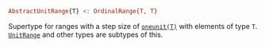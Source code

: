 ```julia
AbstractUnitRange{T} <: OrdinalRange{T, T}
```

Supertype for ranges with a step size of [`oneunit(T)`](@ref) with elements of type `T`. [`UnitRange`](@ref) and other types are subtypes of this.
